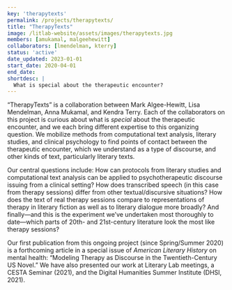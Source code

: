 ```yaml
---
key: 'therapytexts'
permalink: /projects/therapytexts/
title: "TherapyTexts"
image: /litlab-website/assets/images/therapytexts.jpg
members: [amukamal, malgeehewitt]
collaborators: [lmendelman, kterry]
status: 'active'
date_updated: 2023-01-01
start_date: 2020-04-01
end_date:
shortdesc: |
  What is special about the therapeutic encounter?
---
```


“TherapyTexts” is a collaboration between Mark Algee-Hewitt, Lisa Mendelman, Anna Mukamal, and Kendra Terry. Each of the collaborators on this project is curious about what is *special* about the therapeutic encounter, and we each bring different expertise to this organizing question. We mobilize methods from computational text analysis, literary studies, and clinical psychology to find points of contact between the therapeutic encounter, which we understand as a type of discourse, and other kinds of text, particularly literary texts. 

Our central questions include: How can protocols from literary studies and computational text analysis can be applied to psychotherapeutic discourse issuing from a clinical setting? How does transcribed speech (in this case from therapy sessions) differ from other textual/discursive situations? How does the text of real therapy sessions compare to representations of therapy in literary fiction as well as to literary dialogue more broadly? And finally—and this is the experiment we’ve undertaken most thoroughly to date—which parts of 20th- and 21st-century literature look the most like therapy sessions?

Our first publication from this ongoing project (since Spring/Summer 2020) is a forthcoming article in a special issue of *American Literary History* on mental health: “Modeling Therapy as Discourse in the Twentieth-Century US Novel.” We have also presented our work at Literary Lab meetings, a CESTA Seminar (2021), and the Digital Humanities Summer Institute (DHSI, 2021). 